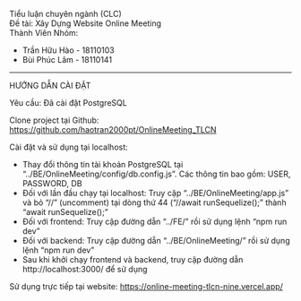 Tiểu luận chuyên ngành (CLC)
<br/>Đề tài: Xây Dựng Website Online Meeting
<br/>Thành Viên Nhóm:
+ Trần Hữu Hào - 18110103
+ Bùi Phúc Lâm - 18110141

--------------------------------------------------
HƯỚNG DẪN CÀI ĐẶT

Yêu cầu: Đã cài đặt PostgreSQL

Clone project tại Github: https://github.com/haotran2000pt/OnlineMeeting_TLCN

Cài đặt và sử dụng tại localhost:
-	Thay đổi thông tin tài khoản PostgreSQL tại “../BE/OnlineMeeting/config/db.config.js”. Các thông tin bao gồm: USER, PASSWORD, DB
-	Đối với lần đầu chạy tại localhost: Truy cập “../BE/OnlineMeeting/app.js” và bỏ “//” (uncomment) tại dòng thứ 44 (“//await runSequelize();” thành “await runSequelize();”
-	Đối với frontend: Truy cập đường dẫn “../FE/” rồi sử dụng lệnh “npm run dev” 
-	Đối với backend: Truy cập đường dẫn “../BE/OnlineMeeting/” rồi sử dụng lệnh “npm run dev”
-	Sau khi khởi chạy frontend và backend, truy cập đường dẫn http://localhost:3000/ để sử dụng

Sử dụng trực tiếp tại website: https://online-meeting-tlcn-nine.vercel.app/

